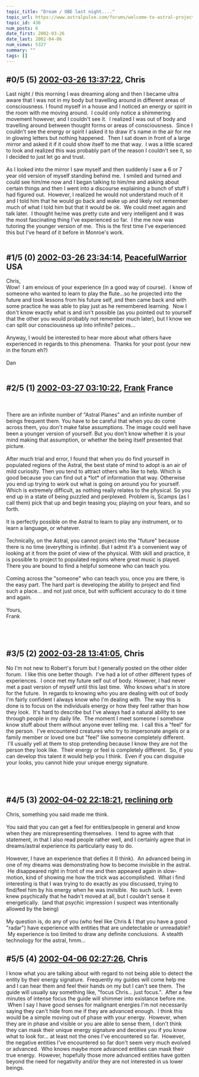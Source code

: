 ```yaml
---
topic_title: "Dream / OBE last night...."
topic_url: https://www.astralpulse.com/forums/welcome-to-astral-projection-experiences!/dream-obe-last-night
topic_id: 436
num_posts: 6
date_first: 2002-03-26
date_last: 2002-04-06
num_views: 5327
summary: ""
tags: []
---
```


## \#0/5 (5) [2002-03-26 13:37:22](https://www.astralpulse.com/forums/index.php?msg=116195), Chris  ##
<section>
Last night / this morning I was dreaming along and then I became ultra aware that I was not in my body but travelling around in different areas of consciousness. I found myself in a house and I noticed an energy or spirit in the room with me moving around.  I could only notice a shimmering movement however, and I couldn't see it.  I realized I was out of body and travelling around between thought forms or areas of consciousness.  Since I couldn't see the energy or spirit I asked it to draw it's name in the air for me in glowing letters but nothing happened.  Then I sat down in front of a large mirror and asked it if it could show itself to me that way.  I was a little scared to look and realized this was probably part of the reason I couldn't see it, so I decided to just let go and trust.
<br>
<br>
As I looked into the mirror I saw myself and then suddenly I saw a 6 or 7 year old version of myself standing behind me.  I smiled and turned and could see him/me now and I began talking to him/me and asking about certain things and then I went into a discourse explaining a bunch of stuff I had figured out.  However, I realized he would not understand much of it and I told him that he would go back and wake up and likely not remember much of what I told him but that it would be ok.  We could meet again and talk later.  I thought he/me was pretty cute and very intelligent and it was the most fascinating thing I've experienced so far.  I the me now was tutoring the younger version of me.  This is the first time I've experienced this but I've heard of it before in Monroe's work.
<br>
<br>
</section>

## \#1/5 (0) [2002-03-26 23:34:14](https://www.astralpulse.com/forums/index.php?msg=2078), [PeacefulWarrior](https://www.astralpulse.com/forums/profile/?u=230) USA ##
<section>
Chris,
<br>
Wow!  I am envious of your experience (in a good way of course).  I know of someone who wanted to learn to play the flute...so he projected into the future and took lessons from his future self, and then came back and with some practice he was able to play just as he remembered learning.  Now I don't know exactly what is and isn't possible (as you pointed out to yourself that the other you would probably not remember much later), but I know we can split our consciousness up into infinite? peices...
<br>
<br>
Anyway, I would be interested to hear more about what others have experienced in regards to this phenomena.  Thanks for your post (your new in the forum eh?)
<br>
<br>
Dan
<br>
<br>
</section>

## \#2/5 (1) [2002-03-27 03:10:22](https://www.astralpulse.com/forums/index.php?msg=2090), [Frank](https://www.astralpulse.com/forums/profile/?u=359) France ##
<section>
<br>
<br>
There are an infinite number of "Astral Planes" and an infinite number of beings frequent them. You have to be careful that when you do come across them, you don't make false assumptions. The image could well have been a younger version of yourself. But you don't know whether it is your mind making that assumption, or whether the being itself presented that picture.
<br>
<br>
After much trial and error, I found that when you do find yourself in populated regions of the Astral, the best state of mind to adopt is an air of mild curiosity. Then you tend to attract others who like to help. Which is good because you can find out a *lot* of information that way. Otherwise you end up trying to work out what is going on around you for yourself. Which is extremely difficult, as nothing really relates to the physical. So you end up in a state of being puzzled and perplexed. Problem is, Scamps (as I call them) pick that up and begin teasing you; playing on your fears, and so forth.
<br>
<br>
It is perfectly possible on the Astral to learn to play any instrument, or to learn a language, or whatever.
<br>
<br>
Technically, on the Astral, you cannot project into the "future" because there is no time (everything is infinite). But I admit it's a convenient way of looking at it from the point of view of the physical. With skill and practice, it is possible to project to populated regions where great music is played. There you are bound to find a helpful someone who can teach you.
<br>
<br>
Coming across the "someone" who can teach you, once you are there, is the easy part. The hard part is developing the ability to project and find such a place... and not just once, but with sufficient accuracy to do it time and again.
<br>
<br>
Yours,
<br>
Frank
<br>
<br>
<br>
<br>
</section>

## \#3/5 (2) [2002-03-28 13:41:05](https://www.astralpulse.com/forums/index.php?msg=2193), Chris  ##
<section>
No I'm not new to Robert's forum but I generally posted on the other older forum.  I like this one better though.  I've had a lot of other different types of experiences.  I once met my future self out of body. However, I had never met a past version of myself until this last time.  Who knows what's in store for the future.  In regards to knowing who you are dealing with out of body I'm fairly confident I always know who I'm dealing with.  The way this is done is to focus on the individuals energy or how they feel rather than how they look.  It's hard to describe but I've always had a natural ability to see through people in my daily life.  The moment I meet someone I somehow know stuff about them without anyone ever telling me.  I call this a "feel" for the person.  I've encountered creatures who try to impersonate angels or a family member or loved one but "feel" like someone completely different.  I'll usually yell at them to stop pretending because I know they are not the person they look like.  Their energy or feel is completely different.  So, if you can develop this talent it would help you I think.  Even if you can disguise your looks, you cannot hide your unique energy signature.
<br>
<br>
<br>
<br>
</section>

## \#4/5 (3) [2002-04-02 22:18:21](https://www.astralpulse.com/forums/index.php?msg=2542), [reclining orb](https://www.astralpulse.com/forums/profile/?u=397)  ##
<section>
Chris, something you said made me think.
<br>
<br>
You said that you can get a feel for entities/people in general and know when they are misrepresenting themselves.  I tend to agree with that statement, in that I also read people rather well, and I certainly agree that in dreams/astral experience its particularly easy to do.
<br>
<br>
However, I have an experience that defies it (I think).  An advanced being in one of my dreams was demonstrating how to become invisible in the astral.  He disappeared right in front of me and then appeared again in slow-motion, kind of showing me how the trick was accomplished.  What i find interesting is that I was trying to do exactly as you discussed, trying to find/feel him by his energy when he was invisible.  No such luck.  I even knew psychically that he hadn't moved at all, but I couldn't sense it energetically.  (and that psychic impression I suspect was intentionally allowed by the being)
<br>
<br>
My question is, do any of you (who feel like Chris &amp; I that you have a good "radar") have experience with entities that are undetectable or unreadable?  My experience is too limited to draw any definite conclusions.  A stealth technology for the astral, hmm...
</section>

## \#5/5 (4) [2002-04-06 02:27:26](https://www.astralpulse.com/forums/index.php?msg=2810), Chris  ##
<section>
I know what you are talking about with regard to not being able to detect the entity by their energy signature.  Frequently my guides will come help me and I can hear them and feel their hands on my but I can't see them.  The guide will usually say something like, "focus Chris... just focus.".  After a few minutes of intense focus the guide will shimmer into existance before me.  When I say I have good senses for malignant energies I'm not necessarily saying they can't hide from me if they are advanced enough.  I think this would be a simple moving out of phase with your energy.  However, when they are in phase and visible or you are able to sense them, I don't think they can mask their unique energy signature and deceive you if you know what to look for... at least not the ones I've encountered so far.  However, the negative entities I've encountered so far don't seem very much evolved or advanced.  Who knows maybe more advanced entities can mask their true energy.  However, hopefully those more advanced entities have gotten beyond the need for negativity and/or they are not interested in us lower beings.
<br>
<br>
</section>